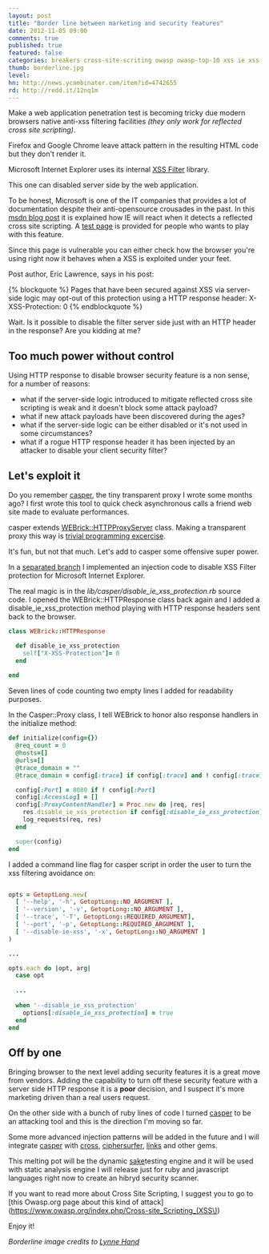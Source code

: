 ```yaml
---
layout: post
title: "Border line between marketing and security features"
date: 2012-11-05 09:00
comments: true
published: true
featured: false
categories: breakers cross-site-scriting owasp owasp-top-10 xss ie xss-filter marketing security-feature attack-filtering h4f casper webrick ruby 
thumb: borderline.jpg
level:
hn: http://news.ycombinator.com/item?id=4742655
rd: http://redd.it/12nq1m
---
```


Make a web application penetration test is becoming tricky due modern browsers
native anti-xss filtering facilities _(they only work for reflected cross site
scripting)_.

Firefox and Google Chrome leave attack pattern in the resulting HTML code but
they don't render it. 

Microsoft Internet Explorer uses its internal [XSS Filter](http://blogs.msdn.com/b/ie/archive/2008/07/02/ie8-security-part-iv-the-xss-filter.aspx)
library.

This one can disabled server side by the web application.

<!-- more -->

To be honest, Microsoft is one of the IT companies that provides a lot of
documentation despite their anti-opensource crousades in the past.
In this [msdn blog post](http://blogs.msdn.com/b/ieinternals/archive/2011/01/31/controlling-the-internet-explorer-xss-filter-with-the-x-xss-protection-http-header.aspx)
it is explained how IE will react when it detects a reflected cross site scripting.
A [test page](http://www.enhanceie.com/test/xss/default.asp) is provided for
people who wants to play with this feature.

Since this page is vulnerable you can either check how the browser you're using
right now it behaves when a XSS is exploited under your feet.

Post author, Eric Lawrence, says in his post:

{% blockquote %}
Pages that have been secured against XSS via server-side logic may opt-out of
this protection using a HTTP response header: X-XSS-Protection: 0
{% endblockquote %}

Wait. Is it possible to disable the filter server side just with an HTTP header in the response?
Are you kidding at me?

## Too much power without control

Using HTTP response to disable browser security feature is a non sense, for a number of reasons:

* what if the server-side logic introduced to mitigate reflected cross site
  scripting is weak and it doesn't block some attack payload?
* what if new attack payloads have been discovered during the ages?
* what if the server-side logic can be either disabled or it's not used in some
  circumstances?
* what if a rogue HTTP response header it has been injected by an attacker to
  disable your client security filter?

## Let's exploit it

Do you remember [casper](https://github.com/thesp0nge/casper), the tiny
transparent proxy I wrote some months ago?
I first wrote this tool to quick check asynchronous calls a friend web site
made to evaluate performances.

casper extends
[WEBrick::HTTPProxyServer](http://www.ruby-doc.org/stdlib-1.9.3/libdoc/webrick/rdoc/WEBrick/HTTPProxyServer.html)
class. Making a transparent proxy this way is [trivial programming excercise](http://armoredcode.com/blog/h4f-invisible-proxy-dot-dot-dot-casper-gem/).

It's fun, but not that much. Let's add to casper some offensive super power.

In a [separated branch](https://github.com/thesp0nge/casper/tree/add_xss_ie_injector) I
implemented an injection code to disable XSS Filter protection for Microsoft
Internet Explorer.

The real magic is in the *lib/casper/disable\_ie\_xss\_protection.rb* source
code. I opened the WEBrick::HTTPResponse class back again and I added a
disable\_ie\_xss\_protection method playing with HTTP response headers sent
back to the browser.

``` ruby lib/casper/disable_ie_xss_protection.rb
class WEBrick::HTTPResponse

  def disable_ie_xss_protection
    self["X-XSS-Protection"]= 0
  end
  
end
``` 

Seven lines of code counting two empty lines I added for readability purposes.

In the Casper::Proxy class, I tell WEBrick to honor also response handlers in
the initialize method:

``` ruby lib/casper.rb
def initialize(config={})
  @req_count = 0
  @hosts=[]
  @urls=[]
  @trace_domain = ""
  @trace_domain = config[:trace] if config[:trace] and ! config[:trace].empty?

  config[:Port] = 8080 if ! config[:Port]
  config[:AccessLog] = []
  config[:ProxyContentHandler] = Proc.new do |req, res| 
    res.disable_ie_xss_protection if config[:disable_ie_xss_protection]
    log_requests(req, res) 
  end

  super(config)
end
```

I added a command line flag for casper script in order the user to turn the xss filtering avoidance on:
``` ruby bin/casper

opts = GetoptLong.new(
  [ '--help', '-h', GetoptLong::NO_ARGUMENT ],
  [ '--version', '-v', GetoptLong::NO_ARGUMENT ],
  [ '--trace', '-T', GetoptLong::REQUIRED_ARGUMENT],
  [ '--port', '-p', GetoptLong::REQUIRED_ARGUMENT ],
  [ '--disable-ie-xss', '-x', GetoptLong::NO_ARGUMENT ]
)

...

opts.each do |opt, arg|
  case opt
  
  ...
  
  when '--disable_ie_xss_protection'
    options[:disable_ie_xss_protection] = true
  end
end

``` 

## Off by one

Bringing browser to the next level adding security features it is a great move
from vendors. Adding the capability to turn off these security feature with a
server side HTTP response it is a **poor** decision, and I suspect it's more
marketing driven than a real users request.

On the other side with a bunch of ruby lines of code I turned
[casper](https://github.com/thesp0nge/casper) to be an attacking tool and this
is the direction I'm moving so far.

Some more advanced injection patterns will be added in the future and I will
integrate [casper](https://github.com/thesp0nge/casper) with
[cross](https://github.com/thesp0nge/cross),
[ciphersurfer](https://github.com/thesp0nge/ciphersurfer),
[links](https://github.com/thesp0nge/links) and other gems.

This melting pot will be the dynamic
[sake](https://github.com/codesake/sake)testing engine and it will be used with
static analysis engine I will release just for ruby and javascript languages
right now to create an hibryd security scanner.

If you want to read more about Cross Site Scripting, I suggest you to go to
[this Owasp.org page about this kind of attack](https://www.owasp.org/index.php/Cross-site_Scripting_(XSS\))

Enjoy it!

_Borderline image credits to [Lynne Hand](http://www.flickr.com/photos/your_teacher/2595182363/)_  
